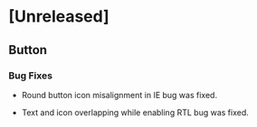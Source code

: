 # [Unreleased]

## Button

### Bug Fixes

- Round button icon misalignment in IE bug was fixed.

- Text and icon overlapping while enabling RTL bug was fixed.